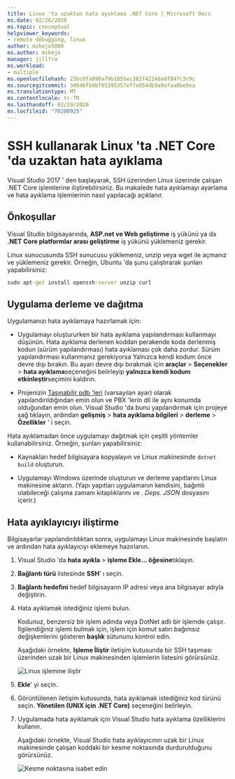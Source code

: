 ```yaml
---
title: Linux 'ta uzaktan hata ayıklama .NET Core | Microsoft Docs
ms.date: 02/26/2020
ms.topic: conceptual
helpviewer_keywords:
- remote debugging, linux
author: mikejo5000
ms.author: mikejo
manager: jillfra
ms.workload:
- multiple
ms.openlocfilehash: 23bc0fa990a79b1855ec382f42248a0f847c3c9c
ms.sourcegitcommit: 3d64bfb9bf85395357effe054db9a9afaa0be5ea
ms.translationtype: MT
ms.contentlocale: tr-TR
ms.lasthandoff: 02/29/2020
ms.locfileid: "78200925"
---
```

# <a name="remote-debug-net-core-on-linux-using-ssh"></a>SSH kullanarak Linux 'ta .NET Core 'da uzaktan hata ayıklama

Visual Studio 2017 ' den başlayarak, SSH üzerinden Linux üzerinde çalışan .NET Core işlemlerine iliştirebilirsiniz. Bu makalede hata ayıklamayı ayarlama ve hata ayıklama işlemlerinin nasıl yapılacağı açıklanır.

## <a name="prerequisites"></a>Önkoşullar

Visual Studio bilgisayarında, **ASP.net ve Web geliştirme** iş yükünü ya da **.NET Core platformlar arası geliştirme** iş yükünü yüklemeniz gerekir.

Linux sunucusunda SSH sunucusu yüklemeniz, unzip veya wget ile açmanız ve yüklemeniz gerekir. Örneğin, Ubuntu 'da şunu çalıştırarak şunları yapabilirsiniz:

``` cmd
sudo apt-get install openssh-server unzip curl
```

## <a name="build-and-deploy-the-application"></a>Uygulama derleme ve dağıtma

Uygulamanızı hata ayıklamaya hazırlamak için:

- Uygulamayı oluştururken bir hata ayıklama yapılandırması kullanmayı düşünün. Hata ayıklama derlenen koddan perakende koda derlenmiş kodun (sürüm yapılandırması) hata ayıklaması çok daha zordur. Sürüm yapılandırması kullanmanız gerekiyorsa Yalnızca kendi kodum önce devre dışı bırakın. Bu ayarı devre dışı bırakmak için **araçlar** > **Seçenekler** > **hata ayıklama**seçeneğini belirleyip **yalnızca kendi kodum etkinleştir**seçimini kaldırın.

- Projenizin [Taşınabilir pdb 'leri](https://github.com/OmniSharp/omnisharp-vscode/wiki/Portable-PDBs) (varsayılan ayar) olarak yapılandırıldığından emin olun ve PBX 'lerin dll ile aynı konumda olduğundan emin olun. Visual Studio 'da bunu yapılandırmak için projeye sağ tıklayın, ardından **gelişmiş** > **hata ayıklama bilgileri** > **derleme** > **Özellikler** ' i seçin.

Hata ayıklamadan önce uygulamayı dağıtmak için çeşitli yöntemler kullanabilirsiniz. Örneğin, şunları yapabilirsiniz:

- Kaynakları hedef bilgisayara kopyalayın ve Linux makinesinde ```dotnet build``` oluşturun.

- Uygulamayı Windows üzerinde oluşturun ve derleme yapıtlarını Linux makinesine aktarın. (Yapı yapıtları uygulamanın kendisini, bağımlı olabileceği çalışma zamanı kitaplıklarını ve *. Deps. JSON* dosyasını içerir.)

## <a name="attach-the-debugger"></a>Hata ayıklayıcıyı iliştirme

Bilgisayarlar yapılandırıldıktan sonra, uygulamayı Linux makinesinde başlatın ve ardından hata ayıklayıcıyı eklemeye hazırlanın.

1. Visual Studio 'da **hata ayıkla** > **işleme Ekle... öğesine**tıklayın.

1. **Bağlantı türü** listesinde **SSH**' ı seçin.

1. **Bağlantı hedefini** hedef bilgisayarın IP adresi veya ana bilgisayar adıyla değiştirin.

1. Hata ayıklamak istediğiniz işlemi bulun.

   Kodunuz, benzersiz bir işlem adında veya DotNet adlı bir işlemde çalışır. İlgilendiğiniz işlemi bulmak için, işlem için komut satırı bağımsız değişkenlerini gösteren **başlık** sütununu kontrol edin.

   Aşağıdaki örnekte, **Işleme İliştir** iletişim kutusunda bir SSH taşıması üzerinden uzak bir Linux makinesinden işlemlerin listesini görürsünüz.

   ![Linux işlemine iliştir](media/remote-debug-linux-over-ssh-attach.png)

1. **Ekle**' yi seçin.

1. Görüntülenen iletişim kutusunda, hata ayıklamak istediğiniz kod türünü seçin. **Yönetilen (UNIX için .NET Core)** seçeneğini belirleyin.

1. Uygulamada hata ayıklamak için Visual Studio hata ayıklama özelliklerini kullanın.

   Aşağıdaki örnekte, Visual Studio hata ayıklayıcının uzak bir Linux makinesinde çalışan koddaki bir kesme noktasında durdurulduğunu görürsünüz.

   ![Kesme noktasına isabet edin](media/remote-debug-linux-over-ssh-hit-breakpoint.png)